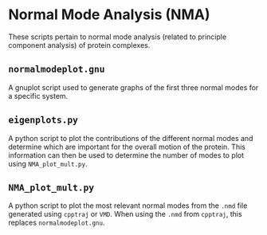 # Normal Mode Analysis (NMA)
These scripts pertain to normal mode analysis (related to principle component
analysis) of protein complexes.


## `normalmodeplot.gnu`
A gnuplot script used to generate graphs of the first three normal modes for a
specific system.

## `eigenplots.py`
A python script to plot the contributions of the different normal modes and
determine which are important for the overall motion of the protein.
This information can then be used to determine the number of modes to plot
using `NMA_plot_mult.py`.

## `NMA_plot_mult.py`
A python script to plot the most relevant normal modes from the `.nmd` file
generated using `cpptraj` or `VMD`.
When using the `.nmd` from `cpptraj`, this replaces `normalmodeplot.gnu`.

